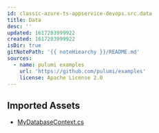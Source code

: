 ```yaml
---
id: classic-azure-ts-appservice-devops.src.data
title: Data
desc: ''
updated: 1617203999922
created: 1617203999922
isDir: true
gitNotePath: '{{ noteHiearchy }}/README.md'
sources:
  - name: pulumi examples
    url: 'https://github.com/pulumi/examples'
    license: Apache License 2.0
---
```

## Imported Assets

- [MyDatabaseContext.cs](/assets/mydatabasecontext.cs)

